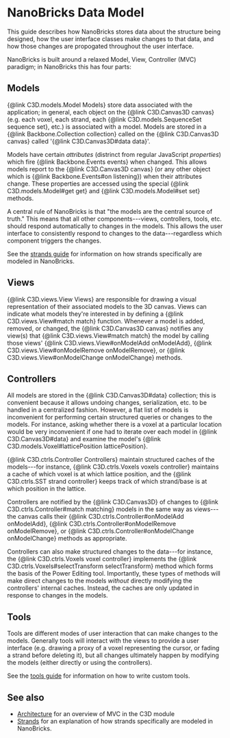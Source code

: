 # NanoBricks Data Model

This guide describes how NanoBricks stores data about the structure being designed, how the user interface classes make changes to that data, and how those changes are propogated throughout the user interface. 

NanoBricks is built around a relaxed Model, View, Controller (MVC) paradigm; in NanoBricks this has four parts:

## Models 

{@link C3D.models.Model Models} store data associated with the application; in general, each object on the {@link C3D.Canvas3D canvas}  (e.g. each voxel, each strand, each {@link C3D.models.SequenceSet sequence set}, etc.) is associated with a model. Models are stored in a {@link Backbone.Collection collection} called on the {@link C3D.Canvas3D canvas} called '{@link C3D.Canvas3D#data data}'.

Models have certain _attributes_ (distrinct from regular JavaScript _properties_) which fire {@link Backbone.Events events} when changed. This allows models report to the {@link C3D.Canvas3D canvas} (or any other object which is {@link Backbone.Events#on listening}) when their attributes change. These properties are accessed using the special {@link C3D.models.Model#get get} and {@link C3D.models.Model#set set} methods. 

A central rule of NanoBricks is that "the models are the central source of truth." This means that all other components---views, controllers, tools, etc. should respond automatically to changes in the models. This allows the user interface to consistently respond to changes to the data---regardless which component triggers the changes.

See the [strands guide](#!/guide/strands) for information on how strands specifically are modeled in NanoBricks.

## Views

{@link C3D.views.View Views} are responsible for drawing a visual representation of their associated models to the 3D canvas. Views can indicate what models they're interested in by defining a {@link C3D.views.View#match match} function. Whenever a model is added, removed, or changed, the {@link C3D.Canvas3D canvas} notifies any view(s) that {@link C3D.views.View#match match} the model by calling those views' {@link C3D.views.View#onModelAdd onModelAdd}, {@link C3D.views.View#onModelRemove onModelRemove}, or {@link C3D.views.View#onModelChange onModelChange} methods.

## Controllers

All models are stored in the {@link C3D.Canvas3D#data} collection; this is convenient because it allows undoing changes, serialization, etc. to be handled in a centralized fashion. However, a flat list of models is inconvenient for performing certain structured queries or changes to the models. For instance, asking whether there is a voxel at a particular location would be very inconvenient if one had to iterate over each model in {@link C3D.Canvas3D#data} and examine the model's {@link C3D.models.Voxel#latticePosition latticePosition}.

{@link C3D.ctrls.Controller Controllers} maintain structured caches of the models---for instance, {@link C3D.ctrls.Voxels voxels controller} maintains a cache of which voxel is at which lattice position, and the {@link C3D.ctrls.SST strand controller} keeps track of which strand/base is at which position in the lattice. 

Controllers are notified by the {@link C3D.Canvas3D} of changes to {@link C3D.ctrls.Controller#match matching} models in the same way as views---the canvas calls their {@link C3D.ctrls.Controller#onModelAdd onModelAdd}, {@link C3D.ctrls.Controller#onModelRemove onModelRemove}, or {@link C3D.ctrls.Controller#onModelChange onModelChange} methods as appropriate. 

Controllers can also make structured changes to the data---for instance, the {@link C3D.ctrls.Voxels voxel controller} implements the {@link C3D.ctrls.Voxels#selectTransform selectTransform} method which forms the basis of the Power Editing tool. Importantly, these types of methods will make direct changes to the models _without_ directly modifying the controllers' internal caches. Instead, the caches are only updated in response to changes in the models.

## Tools

Tools are different modes of user interaction that can make changes to the models. Generally tools will interact with the views to provide a user interface (e.g. drawing a proxy of a voxel representing the cursor, or fading a strand before deleting it), but all changes ultimately happen by modifying the models (either directly or using the controllers).

See the [tools guide](#!/guide/tools) for information on how to write custom tools.

## See also

* [Architecture](#!/guide/architecture-c3d) for an overview of MVC in the C3D module
* [Strands](#!/guide/strands) for an explanation of how strands specifically are modeled in NanoBricks.